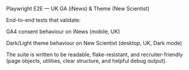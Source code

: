 Playwright E2E — UK GA (iNews) & Theme (New Scientist)

End-to-end tests that validate:

GA4 consent behaviour on iNews (mobile, UK)

Dark/Light theme behaviour on New Scientist (desktop, UK, Dark mode)

The suite is written to be readable, flake-resistant, and recruiter-friendly (page objects, utilities, clear structure, and helpful debug output).
